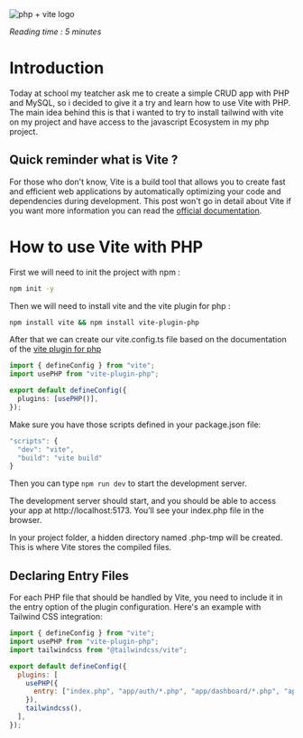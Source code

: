 <img src="https://camo.githubusercontent.com/f59a0f92aa5c5a29a35437c7bef1359a50b80363c8d7b70d5751fd91602c6da3/68747470733a2f2f766974652d7068702e6e697469746563682e64652f6173736574732f766974652d7068702e6c6f676f2e737667" alt="php + vite logo" class="mx-auto"/>

<i>Reading time : 5 minutes</i>

# Introduction

Today at school my teatcher ask me to create a simple CRUD app with PHP and MySQL, so i decided to give it a try and learn how to use Vite with PHP. The main idea behind this is that i wanted to try to install tailwind with vite on my project and have access to the javascript Ecosystem in my php project.

## Quick reminder what is Vite ?

For those who don't know, Vite is a build tool that allows you to create fast and efficient web applications by automatically optimizing your code and dependencies during development. This post won't go in detail about Vite if you want more information you can read the [official documentation](https://vitejs.dev/).

# How to use Vite with PHP

First we will need to init the project with npm :

```bash
npm init -y
```

Then we will need to install vite and the vite plugin for php :

```bash
npm install vite && npm install vite-plugin-php
```

After that we can create our vite.config.ts file based on the documentation of the [vite plugin for php](https://vite-php.nititech.de/)

```typescript
import { defineConfig } from "vite";
import usePHP from "vite-plugin-php";

export default defineConfig({
  plugins: [usePHP()],
});
```

Make sure you have those scripts defined in your package.json file:

```js
"scripts": {
  "dev": "vite",
  "build": "vite build"
}
```

Then you can type `npm run dev` to start the development server.

The development server should start, and you should be able to access your app at http://localhost:5173. You’ll see your index.php file in the browser.

In your project folder, a hidden directory named .php-tmp will be created. This is where Vite stores the compiled files.

## Declaring Entry Files

For each PHP file that should be handled by Vite, you need to include it in the entry option of the plugin configuration. Here's an example with Tailwind CSS integration:

```js
import { defineConfig } from "vite";
import usePHP from "vite-plugin-php";
import tailwindcss from "@tailwindcss/vite";

export default defineConfig({
  plugins: [
    usePHP({
      entry: ["index.php", "app/auth/*.php", "app/dashboard/*.php", "app/dashboard/**/*.php", "app/databases/*.php", "app/utils/*.php"],
    }),
    tailwindcss(),
  ],
});
```
